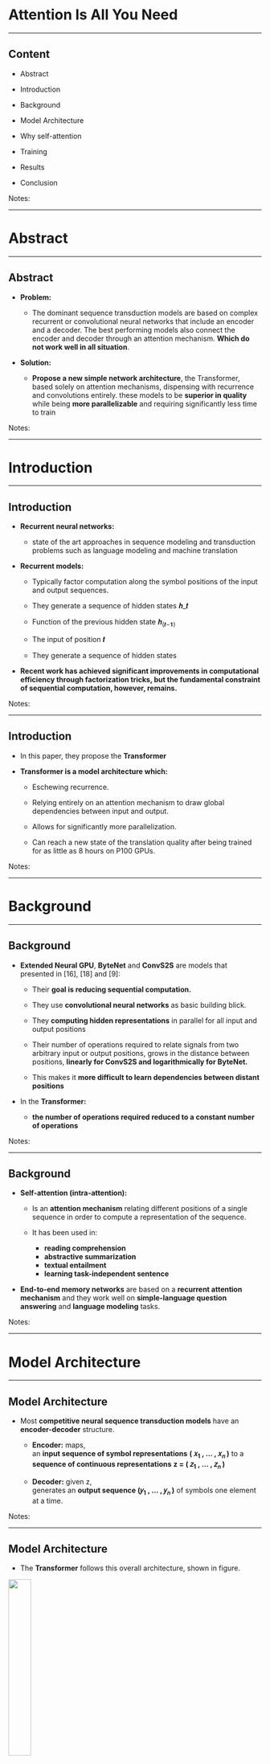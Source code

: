 # Attention Is All You Need

---

## Content 


 *  Abstract

 * Introduction

 * Background

 * Model Architecture

 * Why self-attention

 * Training

 * Results

 * Conclusion

Notes: 

 
---

# Abstract

---


## Abstract

 *  **Problem:**

    - The dominant sequence transduction models are based on complex recurrent or convolutional neural networks that include an encoder and a decoder. The best performing models also connect the encoder and decoder through an attention mechanism. **Which do not work well in all situation**.

 *  **Solution:**

     -  **Propose a new simple network architecture**, the Transformer, based solely on attention mechanisms, dispensing with recurrence and convolutions entirely. these models to be  **superior in quality** while being  **more parallelizable**  and requiring significantly less time to train

Notes: 

 


---

# Introduction

---


## Introduction

 *  **Recurrent neural networks:**
    - state of the art approaches in sequence modeling and transduction problems such as language modeling and machine translation

 *  **Recurrent models:** 
    - Typically factor computation along the symbol positions of the input and output sequences.

    - They generate a sequence of hidden states 𝒉_𝒕

    - Function of the previous hidden state 𝒉<sub>(𝒕−𝟏)

    - The input of position 𝒕

    - They generate a sequence of hidden states

 *  **Recent work has achieved significant improvements in computational efficiency through factorization tricks, but the fundamental constraint of sequential computation, however, remains.**


Notes: 


---

## Introduction

 * In this paper, they propose the  **Transformer** 

 *  **Transformer is a model architecture which:** 
    - Eschewing recurrence.

    - Relying entirely on an attention mechanism to draw global dependencies between input and output.

    - Allows for significantly more parallelization.

    - Can reach a new state of the translation quality after being trained for as little as 8 hours on P100 GPUs.


Notes: 

 
---

# Background

---


## Background


 *  **Extended Neural GPU**, **ByteNet** and **ConvS2S** are models that presented in [16], [18] and [9]: 

    - Their **goal is reducing sequential computation.**

    - They use **convolutional neural networks** as basic building blick.

    - They **computing hidden representations** in parallel for all input and output positions

    -  Their number of operations required to relate signals from two arbitrary input or output positions, grows in the distance between positions,  **linearly for ConvS2S and logarithmically for ByteNet.** 

    - This makes it  **more difficult to learn dependencies between distant positions** 

 * In the **Transformer:**
    - **the number of operations required reduced to a constant number of operations** 

Notes: 



---

## Background


 *  **Self-attention (intra-attention):** 

    - Is an  **attention mechanism** relating different positions of a single sequence in order to compute a representation of the sequence.

    - It has been used in:
      - **reading comprehension** 
      - **abstractive summarization** 
      - **textual entailment** 
      - **learning task-independent sentence** 

 *  **End-to-end memory networks** are based on a **recurrent attention mechanism** and they work well on **simple-language question answering** and **language modeling** tasks.

Notes: 

 


---

# Model Architecture

---


## Model Architecture

 *  Most **competitive neural sequence transduction models** have an **encoder-decoder** structure.

    - **Encoder:** maps,<br/>
an **input sequence of symbol representations** **( 𝑥<sub>1</sub> , ... , 𝑥<sub>𝑛</sub> )**
 to
 a **sequence of continuous representations**  **z = ( 𝑧<sub>1</sub> , ... , 𝑧<sub>𝑛</sub> )**

    - **Decoder:** given z,<br/>
generates an **output sequence (𝑦<sub>1</sub> , ... , 𝑦<sub>𝑛</sub> )** of symbols one element at a time.


Notes: 

 


---

## Model Architecture


 * The **Transformer** follows this overall architecture, shown in figure.


<img src="../../assets/images/ai-nlp/Model-Architecture-1.png" style="width:30%;"/>


Notes: 



---

## Model Architecture

 *  **Encoder:**

    - Is composed of a stack of **N=6** identical layer.

    - Each layer has 2 sub-layer:
      - **multi-head self-attention mechanism**
      - **simple, position-wise fully connected feed-forward network**

    - the output of each sub-layer is 
      - **LayerNorm(x + Sublayer(x))**

    - produce outputs of dimension **𝑑<sub>𝑚𝑜𝑑𝑒𝑙</sub>=512**


Notes: 



---

## Model Architecture

 *  **Decoder:**

    - Is composed of a stack of N=6 identical layer.

    - Each layer has 3 sub-layer:
      - **multi-head self-attention mechanism** 
      - **simple, position-wise fully connected feed-forward network** 
      - **Performs multi-head attention over the output of encoder stack**
 
    - The output embeddings are offset by one position

    - Ensures that the predictions for position  **i** can depend only on the known outputs at positions less than **i** 

Notes: 



---

## Model Architecture


 *  **Attention function:** 

    - Mapping a query and a set of key-value pairs to an output

    - The query, keys, values, and output are all vectors

    - Output is computed as a weighted sum of the values

 *  **Most commonly used attention functions:** 

    - **Additive attention** 

    - **Dot-product attention** 

 *  **Additive attention:** 

    - computes the compatibility function using a feed-forward network with a single hidden layer.

Notes: 



---

## Model Architecture

<img src="../../assets/images/ai-nlp/Model-Architecture-2.png" style="width:20%;float:right;"/> <!-- {"left" : 7.52, "top" : 1.28, "height" : 5.39, "width" : 2.5} -->


 *  **Scaled Dot-Product Attention**
 *  Dot-product attention is identical to the algorithm in this paper that call:
    -  **"Scaled Dot-Product Attention"**
 *   **Input:**
    -  **Queries** and  **keys** of dimension 𝑑<sub>𝑘 and  **values** of dimension 𝑑<sub>𝑣

 *   **Formula of Matrix of outputs:**

<img src="../../assets/images/ai-nlp/Formula-of-Matrix.png" style="width:40%;"/> <!-- {"left" : 0.84, "top" : 5.86, "height" : 0.52, "width" : 5.02} -->



Notes: 



---

## Model Architecture

 *  **Comparison of additive attention and dot-product attention:**

    -  Similar in theoretical **complexity**

    -  Dot-product attention is **much faster**

    -  Dot-product attention is **more space-efficient** in practice

    -  For small values of 𝑑<sub>𝑘 , additive attention **work faster**

Notes: 



---

## Model Architecture

 *  **Multi-Head Attention**

 *  **linearly project** the queries, keys and values **𝒉** times with different, learned linear projections to **𝒅<sub>𝒌**, **𝒅<sub>𝒌** and **𝒅<sub>𝒗** dimensions.

<img src="../../assets/images/ai-nlp/Model-Architecture-3.png" style="width:30%; float:right;"/><!-- {"left" : 6.39, "top" : 4.56, "height" : 4.22, "width" : 3.54} -->


 *  **Formula of Matrix of outputs:**

    -  **𝑴𝒖𝒍𝒕𝒊𝑯𝒆𝒂𝒅(𝑸,𝑲,𝑽)= 𝑪𝒐𝒏𝒄𝒂𝒕 (𝒉𝒆𝒂𝒅<sub>𝟏</sub>,...,𝒉𝒆𝒂𝒅<sub>𝒉</sub> ) 𝑾<sup>𝑶</sup>**

    -  Where
 **𝒉𝒆𝒂𝒅<sub>𝒊</sub>= 𝑨𝒕𝒕𝒆𝒏𝒕𝒊𝒐𝒏(𝑸𝑾<sub>𝒊</sub><sup>𝑸</sup>, 𝑲𝑾<sub>𝒊</sub><sup>𝑲</sup>, 𝐕𝑾<sub>𝒊</sub><sup>𝑽</sup>)**

 *  and:
    -  𝑊<sub>𝑖</sub><sup>𝑄</sup>  ∈ 𝑅<sup>(𝑑<sub>𝑚𝑜𝑑𝑒𝑙</sub>  × 𝑑<sub>𝑘 )</sup>
    -  𝑊<sub>𝑖</sub><sup>𝐾</sup>  ∈ 𝑅<sup>(𝑑<sub>𝑚𝑜𝑑𝑒𝑙</sub>  × 𝑑<sub>𝑘 )</sup>
    -  𝑊<sub>𝑖</sub><sup>𝑉</sup>  ∈ 𝑅<sup>(𝑑<sub>𝑚𝑜𝑑𝑒𝑙</sub>  × 𝑑<sub>𝑣 )</sup>
    -  𝑊<sup>𝑂</sup>  ∈ 𝑅<sup>(ℎ𝑑<sub>𝑣</sub>  × 𝑑<sub>𝑚𝑜𝑑𝑒𝑙 )</sup>







Notes: 



---

## Model Architecture

 *  **Applications of Attention in this Model**
 *  The **Transformer** uses **multi-head attention** in three different ways:
    -  In **encoder-decoder attention** layer:
      -  Queries → come from the **previous decoder layer**
      -  Memory keys and values -> from the output of the encoder
      -  allows every position in the decoder to attend over all positions in the input sequence.
    -  In a **self-attention** layer:
    -  Keys, values and queries -> from the **output of the previous layer** in the encoder
    -  Each position in the encoder can attend to all positions in the previous layer of the encoder
 *  **self-attention** layers in the decoder
    -  allow each position in the decoder to attend to all positions in the decoder up to and including that position


Notes: 



---

## Model Architecture

 *  **Position-wise Feed-Forward Networks:**

    -  encoder and decoder contains a **fully connected feed-forward network**

    -  This consists of **two linear transformations** with a ReLU activation in between, the formula is:

      -  𝑭𝑭𝑵(𝒙)=𝒎𝒂𝒙 (𝟎, 𝒙𝑾<sub>𝟏</sub>+𝒃<sub>𝟏</sub> ) 𝑾<sub>𝟐</sub> + 𝒃<sub>𝟐</sub>

 *  **Embeddings and Softmax:**

    -  **Embeddings:** convert the input tokens and output tokens to vectors of dimension 𝑑<sub>𝑚𝑜𝑑𝑒𝑙
    -  **Softmax:** convert the decoder output to predicted next-token probabilities





Notes: 



---

## Model Architecture


 *  **Positional encoding:** 

     - use some information about the relative or absolute position of the tokens in the sequence(in table), to make use of the order of the sequence

       -  **n** is the sequence length

       -  **d** is the representation dimension

       -  **k** is the kernel size of convolutions

       -  **r** the size of the neighborhood in restricted self-attention

<img src="../../assets/images/ai-nlp/Model-Architecture-4.png" style="width:60%;"/><!-- {"left" : 0.77, "top" : 5.32, "height" : 1.76, "width" : 8.21} -->

Notes: 



---

## Model Architecture

 *  There are many choices of **positional encodings**, they use sine and **cosine functions** of different frequencies in this paper:

      -  𝑷𝑬<sub>(𝒑𝒐𝒔 , 𝟐𝒊)</sub>=𝐬𝐢𝐧⁡ (𝒑𝒐𝒔/𝟏𝟎𝟎𝟎𝟎<sup>𝟐𝒊 /𝒅<sub>𝒎𝒐𝒅𝒆𝒍</sub></sup>)

      -  𝑷𝑬<sub>(𝒑𝒐𝒔 , 𝟐𝒊+𝟏)</sub>=𝒔𝒊𝒏⁡ (𝒑𝒐𝒔/𝟏𝟎𝟎𝟎𝟎<sup>𝟐𝒊 /𝒅<sub>𝒎𝒐𝒅𝒆𝒍</sub></sup>)

 *  Where:

      -  **𝒑𝒐𝒔** is the position

      -  **𝒊** is the dimension


Notes: 




---

# Why Self-Attention

---


## Why Self-Attention


 *  **Comparison of self-attention layers and recurrent and convolutional layers:** 

     -  **Computational complexity** per layer

        *  **self-attention** layers are  **faster**  than  **recurrent**  layers when the sequence length  **n**  is smaller than the representation dimensionality **d** 

        * To improve  **computational performance:**

          * self-attention could be restricted to considering only a neighborhood of size  **r**  in the input sequence centered around the respective output position.

     -  **Amount of computation** that can be parallelized

     - The **path length** between long-range dependencies in the network

 *  **self-attention could yield more interpretable models** 

Notes: 




---

# Training

---


## Training


 *  **Training Data and Batching:** 

     -  **Dataset(English-German):** 

        * WMT 2014 English-German

        * 4.5 million sentence pairs

        * encoded using byte-pair encoding

        * has a shared sourcetarget vocabulary of about 37000 tokens

     -  **Dataset (English-French):** 

        * WMT 2014 English-French

        * 36M sentences

        * split tokens into a 32000 word-piece vocabulary

 * Each training batch contained a  **set of sentence pairs** containing approximately  **25000** source tokens and **25000** target tokens.

Notes: 



---

## Training

 *  **Hardware and Schedule:**
     -  machine with 8 NVIDIA P100 GPUs
     -  each training step took about 0.4 seconds
     -  trained the base models for a total of 100,000 steps or 12 hours
     -  Big models were trained for 300,000 steps and step time was 1.0 seconds
 *  **Optimizer:**
     -  used the Adam optimizer (𝛽<sub>1</sub>= 0.9 , 𝛽<sub>2</sub>= 0.98 , 𝜖 = 10<sup>−9</sup>)
     -  Learning rate formula: (𝑤𝑎𝑟𝑚𝑢𝑝<sub>𝑠𝑡𝑒𝑝𝑠</sub> = 4000)
𝒍𝒓𝒂𝒕𝒆= 𝒅<sub>𝒎𝒐𝒅𝒆𝒍</sub><sup>−𝟎.𝟓</sup> . 𝐦𝐢𝐧⁡(𝒔𝒕𝒆𝒑<sub>𝒏𝒖𝒎</sub><sup>−𝟎.𝟓</sup>, 𝒔𝒕𝒆𝒑<sub>𝒏𝒖𝒎</sub> .𝒘𝒂𝒓𝒎𝒖𝒑<sub>𝒔𝒕𝒆𝒑𝒔</sub><sup>−𝟏.𝟓</sup>)


Notes: 



---

## Training

 *  **Regularization:**
     -  employ 2 types of regularization during training:
       -  **Residual Dropout:**
         -  Apply dropout to the output of each sub-layer, before it is added to the sub-layer input and normalized.</br>
(with 𝑷<sub>𝒅𝒓𝒐𝒑</sub>= 𝟎.𝟏)

       -  **Label Smoothing:**
         -  employed label smoothing of value 𝒆<sub>𝒍𝒔</sub>=𝟎.𝟏
         -  **Hurts perplexity**, but **improves accuracy and BLEU score**


Notes: 




---

# Results

---


## Results


 *  **English-to-German dataset:** 

     - The **Transformer**  achieves better BLEU scores than  **previous models** 

 *  **English-to-French dataset:** 

     -  **big model** achieves better BLEU score

<img src="../../assets/images/ai-nlp/Results1.png" style="width:60%;"/><!-- {"left" : 1.02, "top" : 4.35, "height" : 3.55, "width" : 8.21} -->





Notes: 



---

## Results

 *  **Model Variations:**
     - To evaluate the importance of different components of the Transformer
 *  according to the table in next slide
     - Row **A‫:‬**
       - **worse** than the best setting
       - **quality** also drops off with too many heads
     - Row **B‫:‬**
       - reducing the attention key size 𝒅<sub>𝒌 hurts model quality
     - Row **C** and **D:**
       - **bigger models** are better
       - dropout is very helpful in avoiding over-fitting
     - Row **E:**
       - **nearly identical results to the base model**


Notes: 



---

## Results

<img src="../../assets/images/ai-nlp/Results2.png" style="width:70%;"/><!-- {"left" : 1.02, "top" : 2.19, "height" : 5.26, "width" : 8.21} -->


Notes: 




---

## Results


 *  **English Constituency Parsing:** 

     - To  **evaluate**  if the  **Transformer can generalize** to other tasks

 * They performed experiments on English constituency parsing. The results are in table in next slide.

 * According to the table:

     - Despite the lack of task-specific tuning they model  **performs surprisingly well** 

     - Yielding  **better results** than all previously reported models with the exception of the Recurrent Neural Network Grammar

     - The  **Transformer outperforms** the Berkeley-Parser even when training only on the WSJ training set of 40K sentences

Notes: 



---

## Results

<img src="../../assets/images/ai-nlp/Results3.png" style="width:70%;"/><!-- {"left" : 1.02, "top" : 2.97, "height" : 3.71, "width" : 8.21} -->


Notes: 



---

# Conclusion

---


## Conclusion


 * Presented the  **Transformer** 

     - The **first sequence transduction model** based entirely on attention

 *  **Replacing the recurrent layers** most commonly used in encoder-decoder architectures with multi-headed self-attention.

 * For translation tasks,  **the Transformer can be trained significantly faster** than architectures based on recurrent or convolutional layers.

 * The code they used to train and evaluate our models is available at:

 * https://github.com/tensorflow/tensor2tensor

Notes: 



---

## Question

<img src="../../assets/images/generic/Question.png" style="width:30%;"/><!-- {"left" : 3.07, "top" : 2.48, "height" : 4.12, "width" : 4.12} -->




Notes: 





